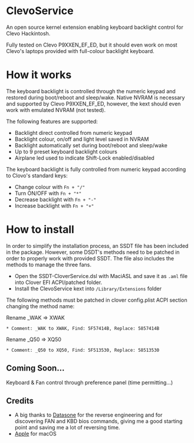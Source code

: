 # ClevoService
An open source kernel extension enabling keyboard backlight control for Clevo Hackintosh.

Fully tested on Clevo P9XXEN_EF_ED, but it should even work on most Clevo's laptops provided with full-colour backlight keyboard.

# How it works
The keyboard backlight is controlled through the numeric keypad and restored during boot/reboot and sleep/wake.
Native NVRAM is necessary and supported by Clevo P9XXEN_EF_ED, however, the kext should even work with emulated NVRAM (not tested).

The following features are supported:
* Backlight direct controlled from numeric keypad
* Backlight colour, on/off and light level saved in NVRAM
* Backlight automatically set during boot/reboot and sleep/wake
* Up to 9 preset keyboard backlight colours
* Airplane led used to indicate Shift-Lock enabled/disabled

The keyboard backlight is fully controlled from numeric keypad according to Clovo's standard keys:
* Change colour with `Fn + "/"`
* Turn ON/OFF with `Fn + "*"`
* Decrease backlight with `Fn + "-"`
* Increase backlight with `Fn + "+"`

# How to install
In order to simplify the installation process, an SSDT file has been included in the package.
However, some  DSDT's methods need to be patched in order to properly work with provided SSDT.
The file also includes the methods to manage the three fans.

* Open the SSDT-CloverService.dsl with MaciASL and save it as `.aml` file into Clover EFI ACPI/patched folder.
* Install the ClevoService kext into `/Library/Extensions` folder 

The following methods must be patched in clover config.plist ACPI section changing the method name:

Rename _WAK => XWAK

    * Comment: _WAK to XWAK, Find: 5F57414B, Replace: 5857414B
    
Rename _Q50 => XQ50

    * Comment: _Q50 to XQ50, Find: 5F513530, Replace: 58513530

## Coming Soon...
Keyboard & Fan control through preference panel (time permitting...)

## Credits
- A big thanks to [Datasone](https://github.com/datasone/ClevoControl) for the reverse engineering and for discovering FAN and KBD bios commands, giving me a good starting point and saving me a lot of reversing time.
- [Apple](https://www.apple.com) for macOS  
